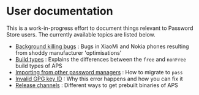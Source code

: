 # User documentation

This is a work-in-progress effort to document things relevant to Password Store users. The currently available topics are listed below.

- [Background killing bugs] : Bugs in XiaoMi and Nokia phones resulting from shoddy manufacturer 'optimisations'
- [Build types] : Explains the differences between the `free` and `nonFree` build types of APS
- [Importing from other password managers] : How to migrate to `pass`
- [Invalid GPG key ID] : Why this error happens and how you can fix it
- [Release channels] : Different ways to get prebuilt binaries of APS

[build types]: build-types
[release channels]: release-channels
[invalid gpg key id]: invalid-gpg-key-id
[importing from other password managers]: importing
[background killing bugs]: background-killing-bugs
